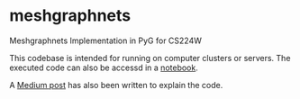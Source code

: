 # meshgraphnets
Meshgraphnets Implementation in PyG for CS224W

This codebase is intended for running on computer clusters or servers. The executed code can also be accessd in a [notebook](https://colab.research.google.com/drive/1mZAWP6k9R0DE5NxPzF8yL2HpIUG3aoDC?usp=sharing).

A [Medium post](https://medium.com/stanford-cs224w/learning-mesh-based-flow-simulations-on-graph-networks-44983679cf2d) has also been written to explain the code.
